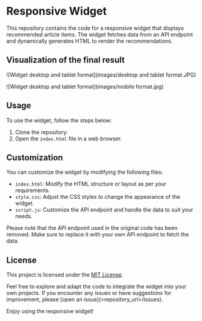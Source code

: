 # Responsive Widget

This repository contains the code for a responsive widget that displays recommended article items.
The widget fetches data from an API endpoint and dynamically generates HTML to render the recommendations.

## Visualization of the final result


![Widget desktop and tablet format](images/desktop and tablet format.JPG)

![Widget desktop and tablet format](images/mobile format.jpg)

## Usage

To use the widget, follow the steps below:

1. Clone the repository:
2. Open the `index.html` file in a web browser.

## Customization

You can customize the widget by modifying the following files:

- `index.html`: Modify the HTML structure or layout as per your requirements.
- `style.css`: Adjust the CSS styles to change the appearance of the widget.
- `script.js`: Customize the API endpoint and handle the data to suit your needs.

Please note that the API endpoint used in the original code has been removed. Make sure to replace it with your own API endpoint to fetch the data.

## License

This project is licensed under the [MIT License](LICENSE).

Feel free to explore and adapt the code to integrate the widget into your own projects. If you encounter any issues or have suggestions for improvement, please [open an issue](<repository_url>/issues).

Enjoy using the responsive widget!
